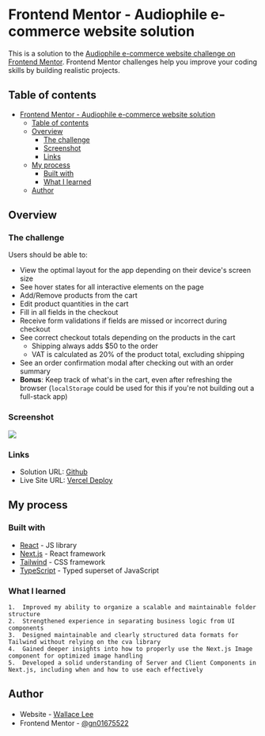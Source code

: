# Frontend Mentor - Audiophile e-commerce website solution

This is a solution to the [Audiophile e-commerce website challenge on Frontend Mentor](https://www.frontendmentor.io/challenges/audiophile-ecommerce-website-C8cuSd_wx). Frontend Mentor challenges help you improve your coding skills by building realistic projects. 

## Table of contents

- [Frontend Mentor - Audiophile e-commerce website solution](#frontend-mentor---audiophile-e-commerce-website-solution)
  - [Table of contents](#table-of-contents)
  - [Overview](#overview)
    - [The challenge](#the-challenge)
    - [Screenshot](#screenshot)
    - [Links](#links)
  - [My process](#my-process)
    - [Built with](#built-with)
    - [What I learned](#what-i-learned)
  - [Author](#author)

## Overview

### The challenge

Users should be able to:

- View the optimal layout for the app depending on their device's screen size
- See hover states for all interactive elements on the page
- Add/Remove products from the cart
- Edit product quantities in the cart
- Fill in all fields in the checkout
- Receive form validations if fields are missed or incorrect during checkout
- See correct checkout totals depending on the products in the cart
  - Shipping always adds $50 to the order
  - VAT is calculated as 20% of the product total, excluding shipping
- See an order confirmation modal after checking out with an order summary
- **Bonus**: Keep track of what's in the cart, even after refreshing the browser (`localStorage` could be used for this if you're not building out a full-stack app)

### Screenshot

![](./screenshot.png)

### Links

- Solution URL: [Github](https://github.com/gn01675522/audiophile-ecommerce)
- Live Site URL: [Vercel Deploy](https://audiophile-ecommerce-lilac.vercel.app/)

## My process

### Built with

- [React](https://reactjs.org/) - JS library
- [Next.js](https://nextjs.org/) - React framework
- [Tailwind](https://tailwindcss.com/) - CSS framework
- [TypeScript](https://www.typescriptlang.org/) - Typed superset of JavaScript


### What I learned

	1.	Improved my ability to organize a scalable and maintainable folder structure
	2.	Strengthened experience in separating business logic from UI components
	3.	Designed maintainable and clearly structured data formats for Tailwind without relying on the cva library
	4.	Gained deeper insights into how to properly use the Next.js Image component for optimized image handling
	5.	Developed a solid understanding of Server and Client Components in Next.js, including when and how to use each effectively

## Author

- Website - [Ｗallace Lee](https://audiophile-ecommerce-lilac.vercel.app/)
- Frontend Mentor - [@gn01675522](https://www.frontendmentor.io/profile/gn01675522)

